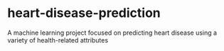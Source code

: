 # heart-disease-prediction
A machine learning project focused on predicting heart disease using a variety of health-related attributes
